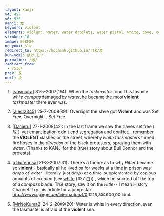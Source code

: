 ```yaml
---
layout: kanji
v4: 497
v6: 536
kanji: 激
keyword: violent
elements: violent, water, water droplets, water pistol, white, dove, compass, direction, taskmaster
strokes: 16
image: E6BF80
on-yomi: ゲキ
redirect_to: https://hochanh.github.io/rtk/激
kun-yomi: はげ.しい
permalink: /激/
redirect_from:
 - /536/
prev: 放
next: 脱
---
```


1) [<a href="http://kanji.koohii.com/profile/vosmiura">vosmiura</a>] 31-5-2007(194): When the <em>taskmaster</em> found his favorite <em>white compas</em> damaged by <em>water</em>, he became the most<strong> violent</strong> <em>taskmaster</em> there ever was.

2) [<a href="http://kanji.koohii.com/profile/alex12345">alex12345</a>] 25-7-2008(89): Overnight the slave got<strong> Violent</strong> and was Set Free. Overnight....Set Free.

3) [<a href="http://kanji.koohii.com/profile/Danieru">Danieru</a>] 27-1-2008(42): In the last frame we saw the slaves set free ( 放 ); yet emancipation didn&#039;t end segregation and conflict... remember the<strong> VIOLENT</strong> clashes on the street, whereby <em>white taskmasters</em> turned fire hoses in the <em>direction</em> of the black protesters, spraying them with <em>water</em>. (Thanks to KANJI for the (true) story about Bull Connor and the protests).

4) [<a href="http://kanji.koohii.com/profile/dihutenosa">dihutenosa</a>] 31-8-2007(31): There&#039;s a theory as to why <em>Hitler</em> became so<strong> violent</strong> - basically all he lived on for weeks at a time in prison was <em>drops of water</em> - literally, just <em>drops</em> at a time, supplemented by copious amounts of <em>cocaine</em> (see <a href="../v4/37.html">white</a> (#37 白)) , which he snorted off the top of a <em>compass</em> blade. True story, saw it on the <em>Hitle</em>-- I mean History Channel. Try this article for a jump-start. <a href="http://www.spiegel.de/international/0">http://www.spiegel.de/international/0</a>,1518,354606,00.html.

5) [<a href="http://kanji.koohii.com/profile/MnNoKuma2">MnNoKuma2</a>] 24-2-2009(20): Water is white in every direction, even the tasmaster is afraid of the<strong> violent</strong> sea.

